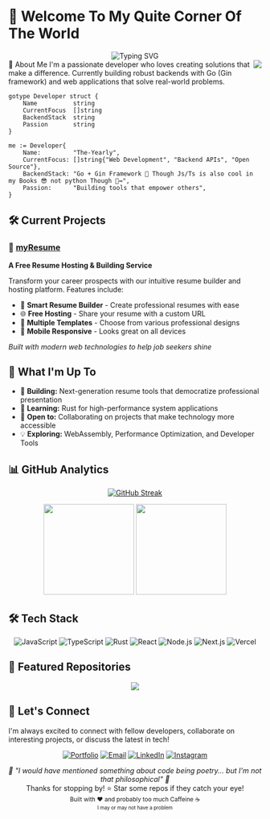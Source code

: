 # 👋 Welcome To My Quite Corner Of The World


<div align="center">
  <img src="https://readme-typing-svg.herokuapp.com?font=Fira+Code&size=22&duration=3000&pause=1000&color=2F81F7&center=true&vCenter=true&width=440&lines=Full+Stack+Developer;Backend+Specialist;Open+Source+Contributor;Building+the+Future" alt="Typing SVG" />
</div>
<img align="right" src="https://visitor-badge.laobi.icu/badge?page_id=The-Yearly.The-Yearly">
🚀 About Me
I'm a passionate developer who loves creating solutions that make a difference. Currently building robust backends with Go (Gin framework) and web applications that solve real-world problems.

```
gotype Developer struct {
    Name          string
    CurrentFocus  []string
    BackendStack  string
    Passion       string
}

me := Developer{
    Name:         "The-Yearly",
    CurrentFocus: []string{"Web Development", "Backend APIs", "Open Source"},
    BackendStack: "Go + Gin Framework 🚀 Though Js/Ts is also cool in my Books 😎 not python Though 🙂‍↔️",
    Passion:      "Building tools that empower others",
}
```
## 🛠️ Current Projects

### 🌟 [myResume](https://myresume-livid-sigma.vercel.app/)
**A Free Resume Hosting & Building Service**

Transform your career prospects with our intuitive resume builder and hosting platform. Features include:
- 📝 **Smart Resume Builder** - Create professional resumes with ease
- 🌐 **Free Hosting** - Share your resume with a custom URL
- 🎨 **Multiple Templates** - Choose from various professional designs
- 📱 **Mobile Responsive** - Looks great on all devices

*Built with modern web technologies to help job seekers shine*

## 🎯 What I'm Up To

- 🔭 **Building:** Next-generation resume tools that democratize professional presentation
- 🌱 **Learning:** Rust for high-performance system applications
- 🤝 **Open to:** Collaborating on projects that make technology more accessible
- 💡 **Exploring:** WebAssembly, Performance Optimization, and Developer Tools

## 📊 GitHub Analytics

<div align="center">
  
[![GitHub Streak](https://streak-stats.demolab.com?user=The-Yearly&theme=tokyonight&hide_border=true&border_radius=10)](https://git.io/streak-stats)

<img height="180em" src="https://github-readme-stats.vercel.app/api?username=The-Yearly&show_icons=true&theme=tokyonight&hide_border=true&border_radius=10" />
<img height="180em" src="https://github-readme-stats.vercel.app/api/top-langs/?username=The-Yearly&layout=compact&theme=tokyonight&hide_border=true&border_radius=10" />

</div>

## 🛠️ Tech Stack

<div align="center">

![JavaScript](https://img.shields.io/badge/-JavaScript-F7DF1E?style=for-the-badge&logo=javascript&logoColor=black)
![TypeScript](https://img.shields.io/badge/-TypeScript-3178C6?style=for-the-badge&logo=typescript&logoColor=white)
![Rust](https://img.shields.io/badge/-Rust-000000?style=for-the-badge&logo=rust&logoColor=white)
![React](https://img.shields.io/badge/-React-61DAFB?style=for-the-badge&logo=react&logoColor=black)
![Node.js](https://img.shields.io/badge/-Node.js-339933?style=for-the-badge&logo=node.js&logoColor=white)
![Next.js](https://img.shields.io/badge/-Next.js-000000?style=for-the-badge&logo=next.js&logoColor=white)
![Vercel](https://img.shields.io/badge/-Vercel-000000?style=for-the-badge&logo=vercel&logoColor=white)

</div>

## 🌟 Featured Repositories

<div align="center">
  <a href="https://github.com/The-Yearly/myResume">
    <img src="https://github-readme-stats.vercel.app/api/pin/?username=The-Yearly&repo=myResume&theme=tokyonight&hide_border=true&border_radius=10" />
  </a>
</div>

## 🤝 Let's Connect

I'm always excited to connect with fellow developers, collaborate on interesting projects, or discuss the latest in tech!

<div align="center">

[![Portfolio](https://img.shields.io/badge/-Portfolio-000000?style=for-the-badge&logo=vercel&logoColor=white)](https://myresume-livid-sigma.vercel.app/resume/theyearly)
[![Email](https://img.shields.io/badge/-Email-EA4335?style=for-the-badge&logo=gmail&logoColor=white)](mailto:johnyohanskaria72@gmail.com)
[![LinkedIn](https://img.shields.io/badge/-LinkedIn-0A66C2?style=for-the-badge&logo=linkedin&logoColor=white)](https://www.linkedin.com/in/john-yohan/)
[![Instagram](https://img.shields.io/badge/-Instagram-E4405F?style=for-the-badge&logo=instagram&logoColor=white)](https://www.instagram.com/yohan_j_5)

</div>

<div align="center">

<i>💭 "I would have mentioned something about code being poetry... but I'm not that philosophical" 🤪</i>
  <br>
Thanks for stopping by! ⭐ Star some repos if they catch your eye!<br>
<sub>Built with ❤️ and probably too much Caffeine ☕<br/><sup>I may or may not have a problem</sup></sub>
</div>
